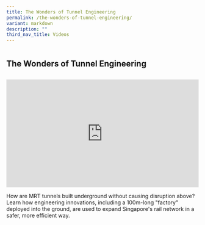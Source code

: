 ```yaml
---
title: The Wonders of Tunnel Engineering
permalink: /the-wonders-of-tunnel-engineering/
variant: markdown
description: ""
third_nav_title: Videos
---
```

<h2 style="line-height: 3rem;">The Wonders of Tunnel Engineering</h2>
<p></p>
<div style="position: relative; width: 100%; padding-bottom: 56.2%;">
    <iframe style="position: absolute; width: 100%; height: 100%;" allowfullscreen="true" frameborder="0" src="https://www.youtube.com/embed/eYC-6sa6KlY?si=ja2mC9OzqzM-kwol&amp;rel=0"></iframe>
</div>
<p>How are MRT tunnels built underground without causing disruption above? Learn how engineering innovations, including a 100m-long "factory" deployed into the ground, are used to expand Singapore's rail network in a safer, more efficient way.</p>